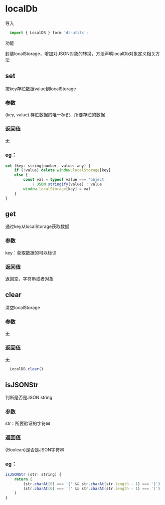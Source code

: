 # localDb
导入
````js
  import { LocalDB } form 'dt-utils';
````
功能

封装localStorage，增加对JSON对象的转换，方法声明localDb对象定义相关方法

## set
按key存贮数据value到localStorage

### 参数
(key, value)
存贮数据的唯一标识，所要存贮的数据
### 返回值
无
### eg：
```js
set (key: string|number, value: any) {
    if (!value) delete window.localStorage[key]
    else {
        const val = typeof value === 'object'
            ? JSON.stringify(value) : value
        window.localStorage[key] = val
    }
}
```
## get
通过key从localStorage获取数据

### 参数
key：获取数据的可以标识
### 返回值
返回空，字符串或者对象
## clear
清空localStorage
### 参数
无
### 返回值
无
````js
  LocalDB.clear()
````

## isJSONStr
判断是否是JSON string

### 参数
str：所要验证的字符串
### 返回值
{Boolean}是否是JSON字符串
### eg：
```js
isJSONStr (str: string) {
    return (
        (str.charAt(0) === '{' && str.charAt(str.length - 1) === '}') ||
        (str.charAt(0) === '[' && str.charAt(str.length - 1) === ']')
    )
}
```
